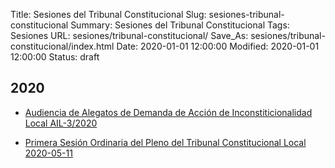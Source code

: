 Title: Sesiones del Tribunal Constitucional
Slug: sesiones-tribunal-constitucional
Summary: Sesiones del Tribunal Constitucional
Tags: Sesiones
URL: sesiones/tribunal-constitucional/
Save_As: sesiones/tribunal-constitucional/index.html
Date: 2020-01-01 12:00:00
Modified: 2020-01-01 12:00:00
Status: draft

## 2020

- [Audiencia de Alegatos de Demanda de Acción de Inconstiticionalidad Local AIL-3/2020](2020/audiencia-de-alegatos-de-demanda-de-accion-de-inconstiticionalidad-local-ail-3-2020/)

- [Primera Sesión Ordinaria del Pleno del Tribunal Constitucional Local 2020-05-11](2020/primera-sesion-ordinaria-del.pleno-del-tribunal-constitucional-local-2020-05-11)

  



